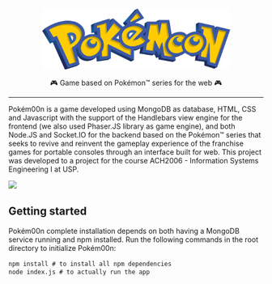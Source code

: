 <br />
<p align="center">
  <img src="/src/assets/imgs/logo.png" width="372" height="120" /><br />
</p>
<p align="center">
  🎮 Game based on Pokémon™ series for the web 🎮
</p>

---

Pokém00n is a game developed using MongoDB as database, HTML, CSS and Javascript with the support of the Handlebars view engine for the frontend (we also used Phaser.JS library as game engine), and both Node.JS and Socket.IO for the backend based on the Pokémon™ series that seeks to revive and reinvent the gameplay experience of the franchise games for portable consoles through an interface built for web. This project was developed to a project for the course ACH2006 - Information Systems Engineering I at USP.

![](game.gif)


## Getting started
Pokém00n complete installation depends on both having a MongoDB service running and npm installed. Run the following commands in the root directory to initialize Pokém00n:

```
npm install # to install all npm dependencies
node index.js # to actually run the app
```